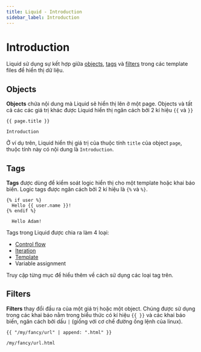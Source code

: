 ```yaml
---
title: Liquid - Introduction
sidebar_label: Introduction
---
```


# Introduction

Liquid sử dụng sự kết hợp giữa [objects](#objects), [tags](#tags) và [filters](#filters) trong các template files để hiển thị dữ liệu.

## Objects 

**Objects** chứa nội dung mà Liquid sẽ hiển thị lên ở một page. Objects và tất cả các các giá trị khác được Liquid hiển thị ngăn cách bởi 2 kí hiệu `{{` và `}}`

```liquid title="Input"
{{ page.title }}
```

```liquid title="Output"
Introduction
```

Ở ví dụ trên, Liquid hiển thị giá trị của thuộc tính `title` của object `page`, thuộc tính này có nội dung là `Introduction`.

## Tags

**Tags** được dùng để kiểm soát logic hiển thị cho một template hoặc khai báo biến. Logic tags được ngăn cách bởi 2 kí hiệu là `{%` và `%}`.

```liquid title="Input"
{% if user %}
  Hello {{ user.name }}!
{% endif %}
```

```liquid title="Output"
  Hello Adam!
```

Tags trong Liquid được chia ra làm 4 loại:
+ [Control flow](../Tags/Control-flow)
+ [Iteration](../Tags/Iteration)
+ [Template](../Tags/Template)
+ Variable assignment

Truy cập từng mục để hiểu thêm về cách sử dụng các loại tag trên.

## Filters

**Filters** thay đổi đầu ra của một giá trị hoặc một object. Chúng được sử dụng trong các khai báo nằm trong biểu thức có kí hiệu `{{ }}` và các khai báo biến, ngăn cách bởi dấu `|` (giống với cơ chế đường ống lệnh của linux).

```liquid title="Input"
{{ "/my/fancy/url" | append: ".html" }}
```

```liquid title="Output"
/my/fancy/url.html
```
